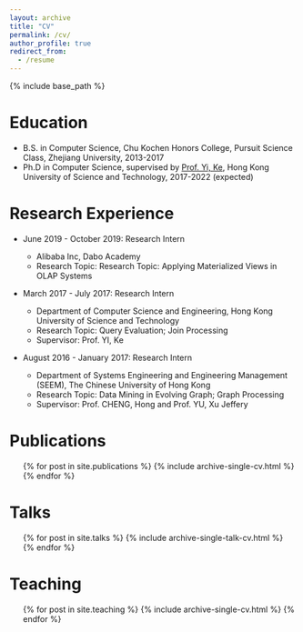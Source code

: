 ```yaml
---
layout: archive
title: "CV"
permalink: /cv/
author_profile: true
redirect_from:
  - /resume
---
```


{% include base_path %}

Education
======
* B.S. in Computer Science, Chu Kochen Honors College, Pursuit Science Class, Zhejiang University, 2013-2017
* Ph.D in Computer Science, supervised by [Prof. Yi, Ke](https://www.cse.ust.hk/~yike/), Hong Kong University of Science and Technology, 2017-2022 (expected)

Research Experience
======
* June 2019 - October 2019: Research Intern
  * Alibaba Inc, Dabo Academy
  * Research Topic: Research Topic: Applying Materialized Views in OLAP Systems

* March 2017 - July 2017: Research Intern
  * Department of Computer Science and Engineering, Hong Kong University of Science and Technology
  * Research Topic: Query Evaluation; Join Processing
  * Supervisor: Prof. YI, Ke
  
* August 2016 - January 2017: Research Intern
  * Department of Systems Engineering and Engineering Management (SEEM), The Chinese University of Hong Kong
  * Research Topic: Data Mining in Evolving Graph; Graph Processing
  * Supervisor: Prof. CHENG, Hong and Prof. YU, Xu Jeffery


<!--   
Skills
======
* Skill 1
* Skill 2
  * Sub-skill 2.1
  * Sub-skill 2.2
  * Sub-skill 2.3
* Skill 3 -->

Publications
======
  <ul>{% for post in site.publications %}
    {% include archive-single-cv.html %}
  {% endfor %}</ul>
  
Talks
======
  <ul>{% for post in site.talks %}
    {% include archive-single-talk-cv.html %}
  {% endfor %}</ul>
  
Teaching
======
  <ul>{% for post in site.teaching %}
    {% include archive-single-cv.html %}
  {% endfor %}</ul>
  
<!-- Service and leadership
======
* Currently signed in to 43 different slack teams -->
